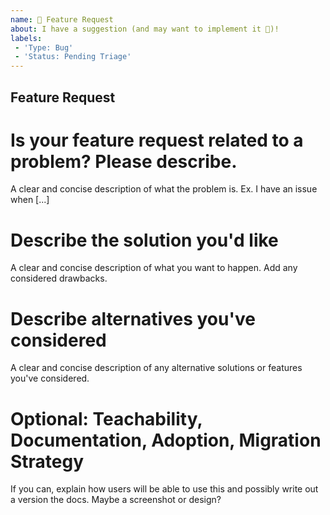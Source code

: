 ```yaml
---
name: 🚀 Feature Request
about: I have a suggestion (and may want to implement it 🙂)!
labels:
 - 'Type: Bug'
 - 'Status: Pending Triage'
---
```


## Feature Request

# Is your feature request related to a problem? Please describe.
A clear and concise description of what the problem is. Ex. I have an issue when [...]

# Describe the solution you'd like
A clear and concise description of what you want to happen. Add any considered drawbacks.

# Describe alternatives you've considered
A clear and concise description of any alternative solutions or features you've considered.

# Optional: Teachability, Documentation, Adoption, Migration Strategy
If you can, explain how users will be able to use this and possibly write out a version the docs.
Maybe a screenshot or design?